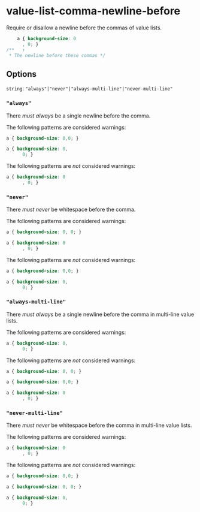 # value-list-comma-newline-before

Require or disallow a newline before the commas of value lists.

```css
    a { background-size: 0
      , 0; }
/**   ↑  
 * The newline before these commas */
```

## Options

`string`: `"always"|"never"|"always-multi-line"|"never-multi-line"`

### `"always"`

There *must always* be a single newline before the comma.

The following patterns are considered warnings:

```css
a { background-size: 0,0; }
```

```css
a { background-size: 0, 
      0; }
```

The following patterns are *not* considered warnings:

```css
a { background-size: 0
      , 0; }
```

### `"never"`

There *must never* be whitespace before the comma.

The following patterns are considered warnings:

```css
a { background-size: 0, 0; }
```

```css
a { background-size: 0
      , 0; }
```

The following patterns are *not* considered warnings:

```css
a { background-size: 0,0; }
```

```css
a { background-size: 0,
      0; }
```

### `"always-multi-line"`

There *must always* be a single newline before the comma in multi-line value lists.

The following patterns are considered warnings:

```css
a { background-size: 0, 
      0; }
```

The following patterns are *not* considered warnings:

```css
a { background-size: 0, 0; }
```

```css
a { background-size: 0,0; }
```

```css
a { background-size: 0
      , 0; }
```

### `"never-multi-line"`

There *must never* be whitespace before the comma in multi-line value lists.

The following patterns are considered warnings:

```css
a { background-size: 0 
      , 0; }
```

The following patterns are *not* considered warnings:

```css
a { background-size: 0,0; }
```

```css
a { background-size: 0, 0; }
```

```css
a { background-size: 0,
      0; }
```
